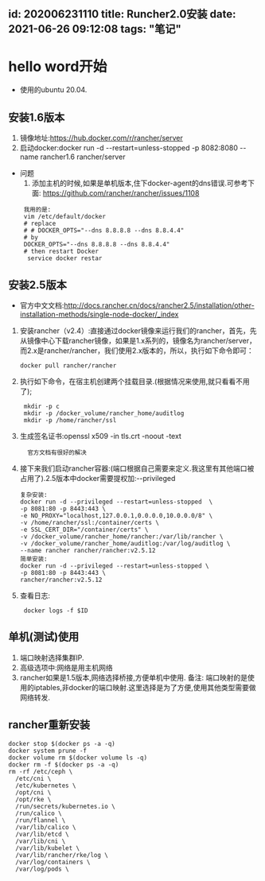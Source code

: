 id: 202006231110
title: Runcher2.0安装
date: 2021-06-26 09:12:08
tags: "笔记"
---------

# hello word开始
* 使用的ubuntu 20.04.

## 安装1.6版本

1. 镜像地址:https://hub.docker.com/r/rancher/server
2. 启动docker:docker run -d --restart=unless-stopped -p 8082:8080 --name rancher1.6  rancher/server

* 问题
  1. 添加主机的时候,如果是单机版本,住下docker-agent的dns错误.可参考下面: https://github.com/rancher/rancher/issues/1108
  ```text
   我用的是:
   vim /etc/default/docker
   # replace
   # # DOCKER_OPTS="--dns 8.8.8.8 --dns 8.8.4.4"
   # by
   DOCKER_OPTS="--dns 8.8.8.8 --dns 8.8.4.4"
   # then restart Docker
    service docker restar
   ```
   
## 安装2.5版本

* 官方中文文档:http://docs.rancher.cn/docs/rancher2.5/installation/other-installation-methods/single-node-docker/_index

1. 安装rancher（v2.4）:直接通过docker镜像来运行我们的rancher，首先，先从镜像中心下载rancher镜像，如果是1.x系列的，镜像名为rancher/server，而2.x是rancher/rancher，我们使用2.x版本的，所以，执行如下命令即可：
    ```text
    docker pull rancher/rancher
    ```
1. 执行如下命令，在宿主机创建两个挂载目录.(根据情况来使用,就只看看不用了);
    ```text
     mkdir -p c
     mkdir -p /docker_volume/rancher_home/auditlog
     mkdir -p /home/rancher/ssl
    ```
1. 生成签名证书:openssl x509 -in tls.crt -noout -text
   ```text
     官方文档有很好的解决
   ```
1. 接下来我们启动rancher容器:(端口根据自己需要来定义.我这里有其他端口被占用了).2.5版本中docker需要提权加:--privileged
    ```text
   复杂安装:
    docker run -d --privileged --restart=unless-stopped  \
   -p 8081:80 -p 8443:443 \
   -e NO_PROXY="localhost,127.0.0.1,0.0.0.0,10.0.0.0/8" \
   -v /home/rancher/ssl:/container/certs \
   -e SSL_CERT_DIR="/container/certs" \
   -v /docker_volume/rancher_home/rancher:/var/lib/rancher \
   -v /docker_volume/rancher_home/auditlog:/var/log/auditlog \
   --name rancher rancher/rancher:v2.5.12
   简单安装:
    docker run -d --privileged --restart=unless-stopped \
    -p 8081:80 -p 8443:443 \
    rancher/rancher:v2.5.12
    ```
1. 查看日志:
    ```text
     docker logs -f $ID
    ```
## 单机(测试)使用

1. 端口映射选择集群IP.
1. 高级选项中:网络是用主机网络
1. rancher如果是1.5版本,网络选择桥接,方便单机中使用.
备注: 端口映射的是使用的iptables,非docker的端口映射.这里选择是为了方便,使用其他类型需要做网络转发.

## rancher重新安装

```text
docker stop $(docker ps -a -q)
docker system prune -f
docker volume rm $(docker volume ls -q)
docker rm -f $(docker ps -a -q)
rm -rf /etc/ceph \
  /etc/cni \
  /etc/kubernetes \
  /opt/cni \
  /opt/rke \
  /run/secrets/kubernetes.io \
  /run/calico \
  /run/flannel \
  /var/lib/calico \
  /var/lib/etcd \
  /var/lib/cni \
  /var/lib/kubelet \
  /var/lib/rancher/rke/log \
  /var/log/containers \
  /var/log/pods \
```

